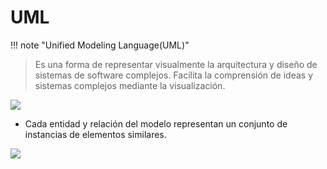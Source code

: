 # UML

!!! note "Unified Modeling Language(UML)"
> Es una forma de representar visualmente la arquitectura y diseño de sistemas de software complejos.
> Facilita la comprensión de ideas y sistemas complejos mediante la visualización.

![](Pasted%20image%2020240928104339.png)


- Cada entidad y relación del modelo representan un conjunto de instancias de elementos similares.

![](Pasted%20image%2020240928105016.png)